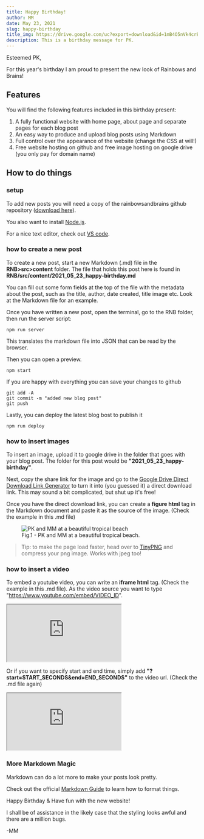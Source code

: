```yaml
---
title: Happy Birthday!
author: MM
date: May 23, 2021
slug: happy-birthday
title_img: https://drive.google.com/uc?export=download&id=1mB4O5nVk4crBx7VRQHzdNv5urPfz0luy
description: This is a birthday message for PK.
---
```


Esteemed PK,

For this year's birthday I am proud to present the new look of Rainbows and Brains!

## Features

You will find the following features included in this birthday present:

1. A fully functional website with home page, about page and separate pages for each blog post
2. An easy way to produce and upload blog posts using Markdown
3. Full control over the appearance of the website (change the CSS at will!)
4. Free website hosting on github and free image hosting on google drive (you only pay for domain name)

## How to do things


### setup

To add new posts you will need a copy of the rainbowsandbrains github repository ([download here](https://github.com/mandmeier/rainbowsandbrains)).

You also want to install [Node.js](https://nodejs.org/en/).

For a nice text editor, check out [VS code](https://code.visualstudio.com/download).


### how to create a new post

To create a new post, start a new Markdown (.md) file in the **RNB>src>content** folder. The file that holds this post here is found in **RNB/src/content/2021_05_23_happy-birthday.md**

You can fill out some form fields at the top of the file with the metadata about the post, such as the title, author, date created, title image etc. Look at the Markdown file for an example.

Once you have written a new post, open the terminal, go to the RNB folder, then run the server script:

    npm run server

This translates the markdown file into JSON that can be read by the browser.

Then you can open a preview.

    npm start

If you are happy with everything you can save your changes to github

    git add -A
    git commit -m "added new blog post"
    git push

Lastly, you can deploy the latest blog bost to publish it

    npm run deploy


### how to insert images

To insert an image, upload it to google drive in the folder that goes with your blog post.
The folder for this post would be **"2021_05_23_happy-birthday"**.

Next, copy the share link for the image and go to the [Google Drive Direct Download Link Generator](https://sites.google.com/site/gdocs2direct/home) to turn it into (you guessed it) a direct download link. This may sound a bit complicated, but shut up it's free!

Once you have the direct download link, you can create a **figure html** tag in the Markdown document and paste it as the source of the image. (Check the example in this .md file)


<figure class="image">
  <img src="https://drive.google.com/uc?export=download&id=15zo2zJfjcbLPmsXSA0mgyk8b3TZpcBiv" style="max-width: 300px;" alt="PK and MM at a beautiful tropical beach">
  <figcaption>Fig.1 - PK and MM at a beautiful tropical beach.</figcaption>
</figure>



> Tip: to make the page load faster, head over to [TinyPNG](https://tinypng.com/) and compress your png image. Works with jpeg too!


### how to insert a video

To embed a youtube video, you can write an **iframe html** tag. (Check the example in this .md file). As the video source you want to type "https://www.youtube.com/embed/VIDEO_ID".

<div className="iframe-video">
    <iframe className="iframe-responsive" src="https://www.youtube.com/embed/tgbNymZ7vqY"></iframe>
</div>


Or if you want to specify start and end time, simply add **"?start=START_SECONDS&end=END_SECONDS"** to the video url. (Check the .md file again)

<div className="iframe-video">
    <iframe className="iframe-responsive" src="https://www.youtube.com/embed/tgbNymZ7vqY?start=52&end=108"></iframe>
</div>

### More Markdown Magic

Markdown can do a lot more to make your posts look pretty.

Check out the official [Markdown Guide](https://www.markdownguide.org/basic-syntax/) to learn how to format things.


Happy Birthday & Have fun with the new website!

I shall be of assistance in the likely case that the styling looks awful and there are a million bugs.

-MM